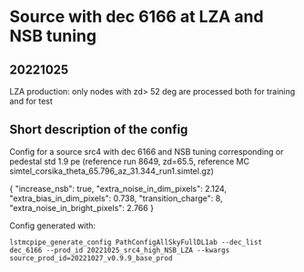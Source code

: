 # Source with dec 6166 at LZA and NSB tuning

## 20221025

LZA production: only nodes with zd> 52 deg are processed both for training and for test 

## Short description of the config

Config for a source src4 with dec 6166 and NSB tuning corresponding or pedestal std 1.9 pe (reference run 8649, zd=65.5, reference MC simtel_corsika_theta_65.796_az_31.344_run1.simtel.gz)


{
  "increase_nsb": true,
  "extra_noise_in_dim_pixels": 2.124,
  "extra_bias_in_dim_pixels": 0.738,
  "transition_charge": 8,
  "extra_noise_in_bright_pixels": 2.766
}


Config generated with:
```
lstmcpipe_generate_config PathConfigAllSkyFullDL1ab --dec_list dec_6166 --prod_id 20221025_src4_high_NSB_LZA --kwargs source_prod_id=20221027_v0.9.9_base_prod
```
